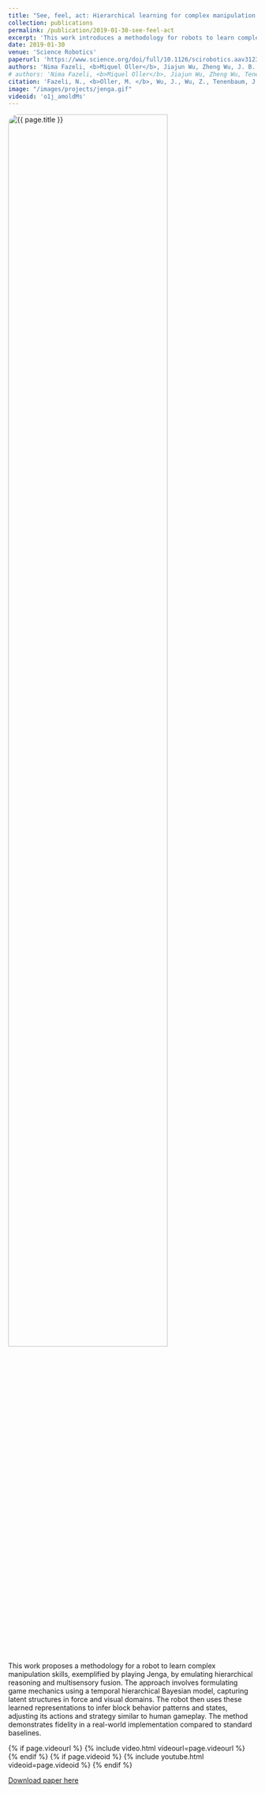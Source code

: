 ```yaml
---
title: "See, feel, act: Hierarchical learning for complex manipulation skills with multisensory fusion"
collection: publications
permalink: /publication/2019-01-30-see-feel-act
excerpt: 'This work introduces a methodology for robots to learn complex manipulation skills, such as playing Jenga, by emulating hierarchical reasoning and multisensory fusion through a temporal hierarchical Bayesian model. By leveraging learned tactile and visual representations, the robot adapts its actions and strategies similar to human gameplay.'
date: 2019-01-30
venue: 'Science Robotics'
paperurl: 'https://www.science.org/doi/full/10.1126/scirobotics.aav3123'
authors: 'Nima Fazeli, <b>Miquel Oller</b>, Jiajun Wu, Zheng Wu, J. B. Tenenbaum, Alberto Rodriguez'
# authors: 'Nima Fazeli, <b>Miquel Oller</b>, Jiajun Wu, Zheng Wu, Tenenbaum, J. B., Rodriguez, A.'
citation: 'Fazeli, N., <b>Oller, M. </b>, Wu, J., Wu, Z., Tenenbaum, J. B., & Rodriguez, A. &quot;See, feel, act: Hierarchical learning for complex manipulation skills with multisensory fusion.&quot; <i>Science Robotics</i> (2019).'
image: "/images/projects/jenga.gif"
videoid: 'o1j_amoldMs'
---
```


<!-- ![See, feel, act: Hierarchical learning for complex manipulation skills with multisensory fusion](/images/projects/jenga.gif) -->
<img src="{{ page.image }}" alt="{{ page.title }}" style="border-radius: 20px; width:80%;">


This work proposes a methodology for a robot to learn complex manipulation skills, exemplified by playing Jenga, by emulating hierarchical reasoning and multisensory fusion. 
The approach involves formulating game mechanics using a temporal hierarchical Bayesian model, capturing latent structures in force and visual domains. 
The robot then uses these learned representations to infer block behavior patterns and states, adjusting its actions and strategy similar to human gameplay. 
The method demonstrates fidelity in a real-world implementation compared to standard baselines.


{% if page.videourl %}
    {% include video.html videourl=page.videourl %}
{% endif %}
{% if page.videoid %}
    {% include youtube.html videoid=page.videoid %}
{% endif %}

[Download paper here]({{page.paperurl}})

<!-- [//]: # (Recommended citation: Your Name, You. &#40;2009&#41;. "Paper Title Number 1." <i>Journal 1</i>. 1&#40;1&#41;.)
Recommended citation: Fazeli, N., Oller, M., Wu, J., Wu, Z., Tenenbaum, J. B., & Rodriguez, A. (2019). See, feel, act: Hierarchical learning for complex manipulation skills with multisensory fusion. Science Robotics, 4(26), eaav3123 -->